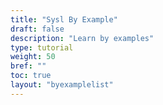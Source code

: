 ```yaml
---
title: "Sysl By Example"
draft: false
description: "Learn by examples"
type: tutorial
weight: 50
bref: ""
toc: true
layout: "byexamplelist"
---
```

